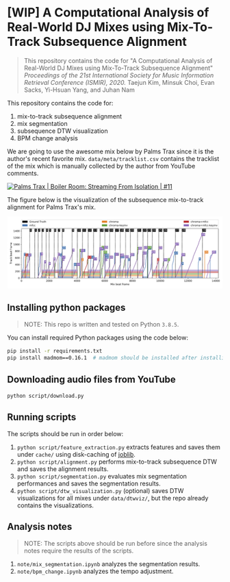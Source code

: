 # [WIP] A Computational Analysis of Real-World DJ Mixes using Mix-To-Track Subsequence Alignment
> This repository contains the code for "A Computational Analysis of Real-World DJ Mixes using Mix-To-Track Subsequence Alignment"
> *Proceedings of the 21st International Society for Music Information Retrieval Conference (ISMIR), 2020.*
> Taejun Kim, Minsuk Choi, Evan Sacks, Yi-Hsuan Yang, and Juhan Nam

This repository contains the code for:
1) mix-to-track subsequence alignment
2) mix segmentation
3) subsequence DTW visualization
4) BPM change analysis

We are going to use the awesome mix below by Palms Trax since it is the author's recent favorite mix.
`data/meta/tracklist.csv` contains the tracklist of the mix which is manually collected by the author from YouTube comments.

[![Palms Trax | Boiler Room: Streaming From Isolation | #11](https://img.youtube.com/vi/cPo-qzbGLqE/0.jpg)](https://www.youtube.com/watch?v=cPo-qzbGLqE)

The figure below is the visualization of the subsequence mix-to-track alignment for Palms Trax's mix.

![Subsequence DTW Visualization](img/dtwviz.png?raw=true "Subsequence DTW Visualization")

## Installing python packages
> NOTE: This repo is written and tested on Python `3.8.5`.

You can install required Python packages using the code below: 
```sh
pip install -r requirements.txt
pip install madmom==0.16.1  # madmom should be installed after installing cython
```


## Downloading audio files from YouTube
```sh
python script/download.py
```

## Running scripts
The scripts should be run in order below:
1. `python script/feature_extraction.py` extracts features and saves them under `cache/` using disk-caching of [joblib](https://joblib.readthedocs.io/).
2. `python script/alignment.py` performs mix-to-track subsequence DTW and saves the alignment results.
3. `python script/segmentation.py` evaluates mix segmentation performances and saves the segmentation results.
4. `python script/dtw_visualization.py` (optional) saves DTW visualizations for all mixes under `data/dtwviz/`, but the repo already contains the visualizations.



## Analysis notes
> NOTE: The scripts above should be run before since the analysis notes require the results of the scripts.
1. `note/mix_segmentation.ipynb` analyzes the segmentation results.
2. `note/bpm_change.ipynb` analyzes the tempo adjustment.
